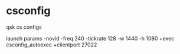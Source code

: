 # csconfig
qsk cs configs

launch params
-novid -freq 240 -tickrate 128 -w 1440 -h 1080 +exec csconfig_autoexec +clientport 27022
